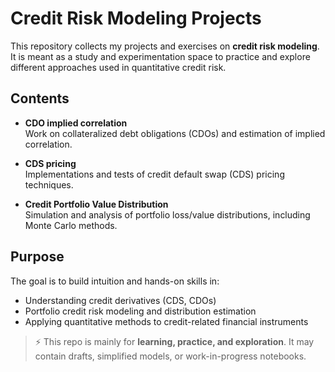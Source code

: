 # Credit Risk Modeling Projects

This repository collects my projects and exercises on **credit risk modeling**.  
It is meant as a study and experimentation space to practice and explore different approaches used in quantitative credit risk.

## Contents

- **CDO implied correlation**  
  Work on collateralized debt obligations (CDOs) and estimation of implied correlation.  

- **CDS pricing**  
  Implementations and tests of credit default swap (CDS) pricing techniques.  

- **Credit Portfolio Value Distribution**  
  Simulation and analysis of portfolio loss/value distributions, including Monte Carlo methods.  

## Purpose

The goal is to build intuition and hands-on skills in:
- Understanding credit derivatives (CDS, CDOs)  
- Portfolio credit risk modeling and distribution estimation  
- Applying quantitative methods to credit-related financial instruments  

> ⚡ This repo is mainly for **learning, practice, and exploration**. It may contain drafts, simplified models, or work-in-progress notebooks.

